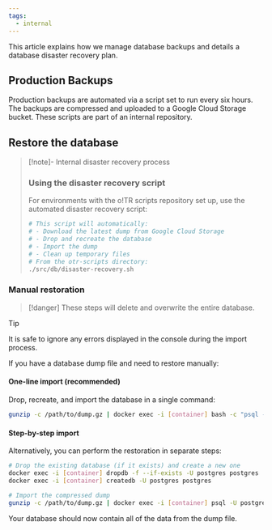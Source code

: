 ```yaml
---
tags:
  - internal
---
```


This article explains how we manage database backups and details a database disaster recovery plan.

## Production Backups

Production backups are automated via a script set to run every six hours. The backups are compressed and uploaded to a Google Cloud Storage bucket. These scripts are part of an internal repository.

## Restore the database

> [!note]- Internal disaster recovery process
>
> ### Using the disaster recovery script
>
> For environments with the o!TR scripts repository set up, use the automated disaster recovery script:
>
> ```bash
> # This script will automatically:
> # - Download the latest dump from Google Cloud Storage
> # - Drop and recreate the database
> # - Import the dump
> # - Clean up temporary files
> # From the otr-scripts directory:
> ./src/db/disaster-recovery.sh
> ```

### Manual restoration

> [!danger]
> These steps will delete and overwrite the entire database.

> [!tip]
> It is safe to ignore any errors displayed in the console during the import process.

If you have a database dump file and need to restore manually:

#### One-line import (recommended)

Drop, recreate, and import the database in a single command:

```bash
gunzip -c /path/to/dump.gz | docker exec -i [container] bash -c "psql -U postgres -d template1 -c 'DROP DATABASE IF EXISTS postgres;' && psql -U postgres -d template1 -c 'CREATE DATABASE postgres;' && psql -U postgres -d postgres"
```

#### Step-by-step import

Alternatively, you can perform the restoration in separate steps:

```bash
# Drop the existing database (if it exists) and create a new one
docker exec -i [container] dropdb -f --if-exists -U postgres postgres
docker exec -i [container] createdb -U postgres postgres

# Import the compressed dump
gunzip -c /path/to/dump.gz | docker exec -i [container] psql -U postgres -d postgres
```

Your database should now contain all of the data from the dump file.
